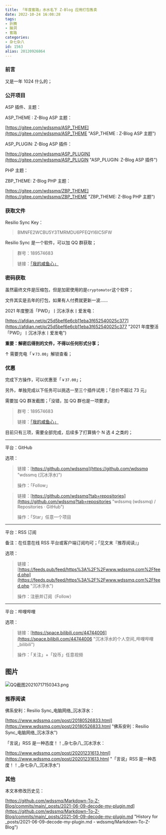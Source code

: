 ```yaml
---
title: 「年度套路」水水名下 Z-Blog 应用打包售卖
date: 2022-10-24 16:08:28
tags:
- 折腾
- 脑洞
- 套路
categories:
- 杂七杂八
id: 1563
alias: 20120926864
---
```


### 前言

又是一年 1024 什么的；

<!--more-->

### 公开项目

ASP 插件、主题：

ASP\_THEME : Z-Blog ASP 主题：

[https://gitee.com/wdssmq/ASP_THEME](https://gitee.com/wdssmq/ASP_THEME "ASP\_THEME : Z-Blog ASP 主题")

ASP\_PLUGIN: Z-Blog ASP 插件：

[https://gitee.com/wdssmq/ASP_PLUGIN](https://gitee.com/wdssmq/ASP_PLUGIN "ASP\_PLUGIN: Z-Blog ASP 插件")

PHP 主题：

ZBP\_THEME: Z-Blog PHP 主题：

[https://gitee.com/wdssmq/ZBP_THEME](https://gitee.com/wdssmq/ZBP_THEME "ZBP\_THEME: Z-Blog PHP 主题")

### 获取文件

Resilio Sync Key：

> BMNFE2WCBU5Y3TMRMDU6PFEQYI6IC5IFW

Resilio Sync 是一个软件，可以加 QQ 群获取；

> 群号：189574683
>
> 链接：[「我的咸鱼心」](https://jq.qq.com/?_wv=1027&k=VFScbKEF "「我的咸鱼心」")

### 密码获取

虽然最终文件是压缩包，但是加密使用的是`cryptomator`这个软件；

文件其实是去年的打包，如果有人付费就更新一波……

2021 年度整活「PWD」丨沉冰浮水丨爱发电：

[https://afdian.net/p/25d5bef6e6cb11eba3f652540025c377](https://afdian.net/p/25d5bef6e6cb11eba3f652540025c377 "2021 年度整活「PWD」丨沉冰浮水丨爱发电")

**重要：解密后得到的文件，不得以任何形式分享；**

↑ 需要充电「`￥73.00`」解锁查看；

### 优惠

完成下方操作，可以优惠至「`￥37.00`」；

另外，单独完成以下任务可以挑选一至三个插件试用；「总价不超过 73 元」

需要加 QQ 群发截图；「没错，加 QQ 群也是一项要求」

> 群号：189574683
>
> 链接：[「我的咸鱼心」](https://jq.qq.com/?_wv=1027&k=VFScbKEF "「我的咸鱼心」")

目前只有三项，需要全部完成，后续多了打算搞个 N 选 4 之类的；

----

平台：GitHub

选项：

> 链接：[https://github.com/wdssmq](https://github.com/wdssmq "wdssmq (沉冰浮水)")
>
> 操作：「Follow」

> 链接：[https://github.com/wdssmq?tab=repositories](https://github.com/wdssmq?tab=repositories "wdssmq (wdssmq) / Repositories · GitHub")
>
> 操作：「Star」任意一个项目

----

平台：RSS 订阅

备注：在任意在线 RSS 平台或客户端订阅均可；「见文末『推荐阅读』」

选项：

> 链接：[https://feeds.pub/feed/https%3A%2F%2Fwww.wdssmq.com%2Ffeed.php](https://feeds.pub/feed/https%3A%2F%2Fwww.wdssmq.com%2Ffeed.php "沉冰浮水")
>
> 操作：注册并订阅（Follow）

----

平台：哔哩哔哩

选项：

> 链接：[https://space.bilibili.com/44744006](https://space.bilibili.com/44744006 "沉冰浮水的个人空间\_哔哩哔哩\_bilibili")
>
> 操作：「关注」+「投币」任意视频


## 图片

![QQ截图20210717150343.png](https://i.loli.net/2021/07/17/IGA53RwjaEQtiV9.png)

### 推荐阅读

佛系安利：Resilio Sync\_电脑网络\_沉冰浮水：

[https://www.wdssmq.com/post/20180526833.html](https://www.wdssmq.com/post/20180526833.html "佛系安利：Resilio Sync\_电脑网络\_沉冰浮水")

「言说」RSS 是一种态度！！\_杂七杂八\_沉冰浮水：

[https://www.wdssmq.com/post/20201231613.html](https://www.wdssmq.com/post/20201231613.html "「言说」RSS 是一种态度！！\_杂七杂八\_沉冰浮水")

### 其他

本文本修改历史见：

[https://github.com/wdssmq/Markdown-To-Z-Blog/commits/main/_posts/2021-06-09-decode-my-plugin.md](https://github.com/wdssmq/Markdown-To-Z-Blog/commits/main/_posts/2021-06-09-decode-my-plugin.md "History for \_posts/2021-06-09-decode-my-plugin.md - wdssmq/Markdown-To-Z-Blog")

<!--

「年度套路」水水名下 Z-Blog 应用打包赠送
https://bbs.zblogcn.com/thread-104457.html

注册 - 呜呜 w(> ʌ <)w
https://wxw.moe/invite/ArWsTnSZ

-->
